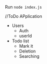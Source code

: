 Run `node index.js`


//ToDo APplication

- Users
  - Auth
  - userId
- Todo list
  - Mark it
  - Deletion
  - Searching
